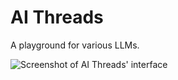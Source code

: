 # AI Threads

A playground for various LLMs.

![Screenshot of AI Threads' interface](https://github.com/user-attachments/assets/fb0afa8f-3967-4223-8aed-7d5cf55332ab)
